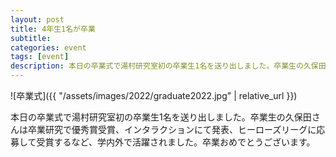 ```yaml
---
layout: post
title: 4年生1名が卒業
subtitle: 
categories: event
tags: [event]
description: 本日の卒業式で湯村研究室初の卒業生1名を送り出しました。卒業生の久保田さんは卒業研究で優秀賞受賞、インタラクションにて発表、ヒーローズリーグに応募して受賞するなど、学内外で活躍されました。卒業おめでとうございます。
---
```

![卒業式]({{ "/assets/images/2022/graduate2022.jpg" | relative_url }})

本日の卒業式で湯村研究室初の卒業生1名を送り出しました。卒業生の久保田さんは卒業研究で優秀賞受賞、インタラクションにて発表、ヒーローズリーグに応募して受賞するなど、学内外で活躍されました。卒業おめでとうございます。